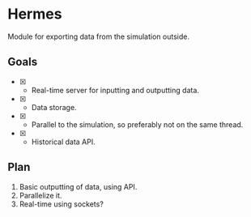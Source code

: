 # Hermes

Module for exporting data from the simulation outside.

## Goals

- [x] - Real-time server for inputting and outputting data.
- [x] - Data storage.
- [x] - Parallel to the simulation, so preferably not on the same thread.
- [x] - Historical data API.

## Plan

1. Basic outputting of data, using API.
2. Parallelize it.
3. Real-time using sockets?

